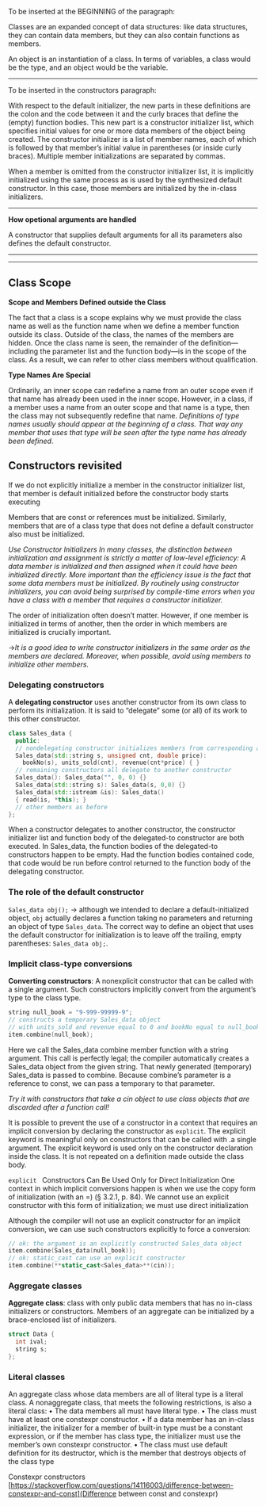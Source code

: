 To be inserted at the BEGINNING of the paragraph:

Classes are an expanded concept of data structures: like data structures, they can contain data members, but they can also contain functions as members.

An object is an instantiation of a class. In terms of variables, a class would be the type, and an object would be the variable.

---------------------------

To be inserted in the constructors paragraph:

With respect to the  default initializer, the new parts in these definitions are the colon and the code between it and the
curly braces that define the (empty) function bodies. This new part is a constructor initializer list, which specifies initial values for one or more data members of the object being created. The constructor initializer is a list of member names, each of which is followed by that member’s initial value in parentheses (or inside curly braces). Multiple member initializations are separated by commas.

When a member is omitted from the constructor initializer list, it is implicitly initialized
using the same process as is used by the synthesized default constructor. In this
case, those members are initialized by the in-class initializers.


*****************

**How opetional arguments are handled**

A constructor that supplies default arguments for all its parameters
also defines the default constructor.

***************************
***************************

## Class Scope

**Scope and Members Defined outside the Class**

The fact that a class is a scope explains why we must provide the class name as well as the function name when we define a member function outside its class. Outside of the class, the names of the members are hidden. Once the class name is seen, the remainder of the definition—including the parameter list and the function body—is in the scope of the class. As a result, we can refer to other class members without qualification.

**Type Names Are Special**

Ordinarily, an inner scope can redefine a name from an outer scope even if that name has already been used in the inner scope. However, in a class, if a member uses a name from an outer scope and that name is a type, then the class may not subsequently redefine that name. *Definitions of type names usually should appear at the beginning of a class. That way any member that uses that type will be seen after the type name has already been defined*.

## Constructors revisited

If we do not explicitly initialize a member in the constructor initializer list, that member is default initialized before the
constructor body starts executing

Members that are const or references must be initialized. Similarly, members that are of a class type that does not define a default constructor also must be initialized. 

*Use Constructor Initializers
In many classes, the distinction between initialization and assignment is strictly a matter of low-level efficiency: A data member is initialized and then assigned when it could have been initialized directly. More important than the efficiency issue is the fact that some data members must be initialized. By routinely using constructor initializers, you can avoid being surprised by compile-time errors when you have a class with a member that requires a constructor initializer.*

The order of initialization often doesn’t matter. However, if one member is initialized in terms of another, then the order in which members are initialized is crucially important.

->*It is a good idea to write constructor initializers in the same order as
the members are declared. Moreover, when possible, avoid using
members to initialize other members.*

### Delegating constructors

A **delegating constructor** uses another constructor from its own class to perform its initialization. It is said to “delegate” some (or all) of its work to this other constructor.

```c++
class Sales_data {
  public:
  // nondelegating constructor initializes members from corresponding arguments
  Sales_data(std::string s, unsigned cnt, double price):
    bookNo(s), units_sold(cnt), revenue(cnt*price) { }
  // remaining constructors all delegate to another constructor
  Sales_data(): Sales_data("", 0, 0) {}
  Sales_data(std::string s): Sales_data(s, 0,0) {}
  Sales_data(std::istream &is): Sales_data()
  { read(is, *this); }
  // other members as before
};
```

When a constructor delegates to another constructor, the constructor initializer list and function body of the delegated-to constructor are both executed. In Sales_data, the function bodies of the delegated-to constructors happen to be empty. Had the function bodies contained code, that code would be run before control returned to the function body of the delegating constructor.

### The role of the default constructor

`Sales_data obj();` -> although we intended to declare a default-initialized object, `obj` actually declares a function taking no parameters and returning an object of type `Sales_data`. The correct way to define an object that uses the default constructor for  initialization is to leave off the trailing, empty parentheses: `Sales_data obj;`.

### Implicit class-type conversions

**Converting constructors**: A nonexplicit constructor that can be called with a single argument. Such constructors implicitly convert from the argument’s type to the class type.

```c++
string null_book = "9-999-99999-9";
// constructs a temporary Sales_data object
// with units_sold and revenue equal to 0 and bookNo equal to null_book
item.combine(null_book);
```

Here we call the Sales_data combine member function with a string argument. This call is perfectly legal; the compiler automatically creates a Sales_data object from the given string. That newly generated (temporary) Sales_data is passed to combine. Because combine’s parameter is a reference to const, we can pass a temporary to that parameter.

*Try it with constructors that take a cin object to use class objects that are discarded after a function call!*

It is possible to prevent the use of a constructor in a context that requires an implicit conversion by declaring the constructor as `explicit`. The explicit keyword is meaningful only on constructors that can be called with .a single argument. The explicit keyword is used only on the constructor declaration inside the class. It is not repeated on a definition made outside the class body. 

`explicit ` Constructors Can Be Used Only for Direct Initialization
One context in which implicit conversions happen is when we use the copy form of
initialization (with an =) (§ 3.2.1, p. 84). We cannot use an explicit constructor
with this form of initialization; we must use direct initialization

Although the compiler will not use an explicit constructor for an implicit conversion, we can use such constructors explicitly to force a conversion:
```c++
// ok: the argument is an explicitly constructed Sales_data object
item.combine(Sales_data(null_book));
// ok: static_cast can use an explicit constructor
item.combine(**static_cast<Sales_data>**(cin));
```

### Aggregate classes

**Aggregate class**: class with only public data members that has no in-class initializers or constructors. Members of an aggregate can be initialized by a brace-enclosed list of initializers.
```c++
struct Data {
  int ival;
  string s;
};
```

### Literal classes

An aggregate class whose data members are all of literal type is a literal class. A nonaggregate class, that meets the following restrictions, is also a literal class:
• The data members all must have literal type.
• The class must have at least one constexpr constructor.
• If a data member has an in-class initializer, the initializer for a member of built-in type must be a constant expression, or if the member has class type, the initializer must use the member’s own constexpr constructor.
• The class must use default definition for its destructor, which is the member
that destroys objects of the class type

Constexpr constructors [https://stackoverflow.com/questions/14116003/difference-between-constexpr-and-const](Difference between const and constexpr)
